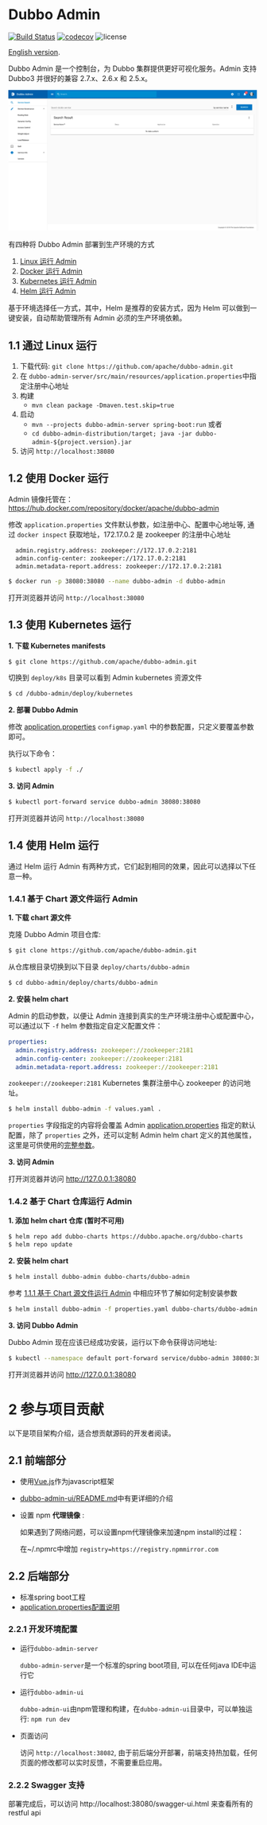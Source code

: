 # Dubbo Admin

[![Build Status](https://travis-ci.org/apache/dubbo-admin.svg?branch=develop)](https://travis-ci.org/apache/dubbo-admin)
[![codecov](https://codecov.io/gh/apache/dubbo-admin/branch/develop/graph/badge.svg)](https://codecov.io/gh/apache/dubbo-admin/branches/develop)
![license](https://img.shields.io/github/license/apache/dubbo-admin.svg)

[English version](README.md).

Dubbo Admin 是一个控制台，为 Dubbo 集群提供更好可视化服务。Admin 支持 Dubbo3 并很好的兼容 2.7.x、2.6.x 和 2.5.x。

![index](https://raw.githubusercontent.com/apache/dubbo-admin/develop/doc/images/index.png)


有四种将 Dubbo Admin 部署到生产环境的方式

1. [Linux 运行 Admin](#11-linux--admin)
2. [Docker 运行 Admin](#12-docker--admin)
3. [Kubernetes 运行 Admin](#13-kubernetes--admin)
4. [Helm 运行 Admin](#14-helm--admin)

基于环境选择任一方式，其中，Helm 是推荐的安装方式，因为 Helm 可以做到一键安装，自动帮助管理所有 Admin 必须的生产环境依赖。

## 1.1 通过 Linux 运行

1. 下载代码: `git clone https://github.com/apache/dubbo-admin.git`
2. 在 `dubbo-admin-server/src/main/resources/application.properties`中指定注册中心地址
3. 构建
    - `mvn clean package -Dmaven.test.skip=true`
4. 启动
    * `mvn --projects dubbo-admin-server spring-boot:run`
      或者
    * `cd dubbo-admin-distribution/target; java -jar dubbo-admin-${project.version}.jar`
5. 访问 `http://localhost:38080`

## 1.2 使用 Docker 运行
 Admin 镜像托管在： https://hub.docker.com/repository/docker/apache/dubbo-admin

 修改 `application.properties` 文件默认参数，如注册中心、配置中心地址等, 通过 `docker inspect` 获取地址，172.17.0.2 是 zookeeper 的注册中心地址
```
  admin.registry.address: zookeeper://172.17.0.2:2181
  admin.config-center: zookeeper://172.17.0.2:2181
  admin.metadata-report.address: zookeeper://172.17.0.2:2181
```

```sh
$ docker run -p 38080:38080 --name dubbo-admin -d dubbo-admin
```

打开浏览器并访问 `http://localhost:38080`

## 1.3 使用 Kubernetes 运行

**1. 下载 Kubernetes manifests**
```sh
$ git clone https://github.com/apache/dubbo-admin.git
```

切换到 `deploy/k8s` 目录可以看到 Admin kubernetes 资源文件
```sh
$ cd /dubbo-admin/deploy/kubernetes
```

**2. 部署 Dubbo Admin**

修改 [application.properties](./dubbo-admin-server/src/main/resources/application.properties)  `configmap.yaml` 中的参数配置，只定义要覆盖参数即可。

执行以下命令：

```sh
$ kubectl apply -f ./
```

**3. 访问 Admin**
```sh
$ kubectl port-forward service dubbo-admin 38080:38080
```

打开浏览器并访问 `http://localhost:38080`


## 1.4 使用 Helm 运行
通过 Helm 运行 Admin 有两种方式，它们起到相同的效果，因此可以选择以下任意一种。

### 1.4.1 基于 Chart 源文件运行 Admin
**1. 下载 chart 源文件**

克隆 Dubbo Admin 项目仓库:

```sh
$ git clone https://github.com/apache/dubbo-admin.git
```

从仓库根目录切换到以下目录 `deploy/charts/dubbo-admin`

```sh
$ cd dubbo-admin/deploy/charts/dubbo-admin
```
**2. 安装 helm chart**

Admin 的启动参数，以便让 Admin 连接到真实的生产环境注册中心或配置中心，可以通过以下 `-f` helm 参数指定自定义配置文件：

```yaml
properties:
  admin.registry.address: zookeeper://zookeeper:2181
  admin.config-center: zookeeper://zookeeper:2181
  admin.metadata-report.address: zookeeper://zookeeper:2181
```

`zookeeper://zookeeper:2181`  Kubernetes 集群注册中心 zookeeper 的访问地址。
```sh
$ helm install dubbo-admin -f values.yaml .
```

`properties` 字段指定的内容将会覆盖 Admin [application.properties](./dubbo-admin-server/src/main/resources/application.properties) 指定的默认配置，除了 `properties` 之外，还可以定制 Admin helm chart 定义的其他属性，这里是可供使用的[完整参数](./deploy/helm/dubbo-admin/values.yaml)。

**3. 访问 Admin**

打开浏览器并访问 http://127.0.0.1:38080

### 1.4.2 基于 Chart 仓库运行 Admin

**1. 添加 helm chart 仓库 (暂时不可用)**

```sh
$ helm repo add dubbo-charts https://dubbo.apache.org/dubbo-charts
$ helm repo update
```

**2. 安装 helm chart**
```sh
$ helm install dubbo-admin dubbo-charts/dubbo-admin
```

参考 [1.1.1 基于 Chart 源文件运行 Admin](1.1.1-Run-from-helm-chart-sources) 中相应环节了解如何定制安装参数

```sh
$ helm install dubbo-admin -f properties.yaml dubbo-charts/dubbo-admin
```

**3. 访问 Dubbo Admin**

Dubbo Admin 现在应该已经成功安装，运行以下命令获得访问地址:

```sh
$ kubectl --namespace default port-forward service/dubbo-admin 38080:38080
```

打开浏览器并访问 http://127.0.0.1:38080

# 2 参与项目贡献

以下是项目架构介绍，适合想贡献源码的开发者阅读。

## 2.1 前端部分

- 使用[Vue.js](https://vuejs.org)作为javascript框架
- [dubbo-admin-ui/README.md](dubbo-admin-ui/README.md)中有更详细的介绍
- 设置 npm **代理镜像** :

    如果遇到了网络问题，可以设置npm代理镜像来加速npm install的过程：

    在~/.npmrc中增加 `registry=https://registry.npmmirror.com`

## 2.2 后端部分

* 标准spring boot工程
* [application.properties配置说明](https://github.com/apache/dubbo-admin/wiki/Dubbo-Admin%E9%85%8D%E7%BD%AE%E8%AF%B4%E6%98%8E)

### 2.2.1 开发环境配置
* 运行`dubbo-admin-server`

  `dubbo-admin-server`是一个标准的spring boot项目, 可以在任何java IDE中运行它

* 运行`dubbo-admin-ui`

  `dubbo-admin-ui`由npm管理和构建，在`dubbo-admin-ui`目录中，可以单独运行: `npm run dev`

* 页面访问

  访问 `http://localhost:38082`, 由于前后端分开部署，前端支持热加载，任何页面的修改都可以实时反馈，不需要重启应用。

### 2.2.2 Swagger 支持

部署完成后，可以访问 http://localhost:38080/swagger-ui.html 来查看所有的restful api
